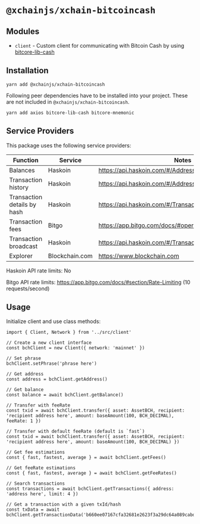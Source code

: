 # `@xchainjs/xchain-bitcoincash`

## Modules

- `client` - Custom client for communicating with Bitcoin Cash by using [bitcore-lib-cash](https://github.com/bitpay/bitcore/tree/master/packages/bitcore-lib-cash)

## Installation

```
yarn add @xchainjs/xchain-bitcoincash
```

Following peer dependencies have to be installed into your project. These are not included in `@xchainjs/xchain-bitcoincash`.

```
yarn add axios bitcore-lib-cash bitcore-mnemonic
```

## Service Providers

This package uses the following service providers:

| Function                    | Service        | Notes                                                      |
| --------------------------- | -------------- | ---------------------------------------------------------- |
| Balances                    | Haskoin        | https://api.haskoin.com/#/Address/getBalance               |
| Transaction history         | Haskoin        | https://api.haskoin.com/#/Address/getAddressTxsFull        |
| Transaction details by hash | Haskoin        | https://api.haskoin.com/#/Transaction/getTransaction       |
| Transaction fees            | Bitgo          | https://app.bitgo.com/docs/#operation/v2.tx.getfeeestimate |
| Transaction broadcast       | Haskoin        | https://api.haskoin.com/#/Transaction/postTransaction      |
| Explorer                    | Blockchain.com | https://www.blockchain.com                                 |

Haskoin API rate limits: No

Bitgo API rate limits: https://app.bitgo.com/docs/#section/Rate-Limiting (10 requests/second)

## Usage

Initialize client and use class methods:

```
import { Client, Network } from '../src/client'

// Create a new client interface
const bchClient = new Client({ network: 'mainnet' })

// Set phrase
bchClient.setPhrase('phrase here')

// Get address
const address = bchClient.getAddress()

// Get balance
const balance = await bchClient.getBalance()

// Transfer with feeRate
const txid = await bchClient.transfer({ asset: AssetBCH, recipient: 'recipient address here', amount: baseAmount(100, BCH_DECIMAL), feeRate: 1 })

// Transfer with default feeRate (default is `fast`)
const txid = await bchClient.transfer({ asset: AssetBCH, recipient: 'recipient address here', amount: baseAmount(100, BCH_DECIMAL) })

// Get fee estimations
const { fast, fastest, average } = await bchClient.getFees()

// Get feeRate estimations
const { fast, fastest, average } = await bchClient.getFeeRates()

// Search transactions
const transactions = await bchClient.getTransactions({ address: 'address here', limit: 4 })

// Get a transaction with a given txId/hash
const txData = await bchClient.getTransactionData('b660ee07167cfa32681e2623f3a29dc64a089cabd9a3a07dd17f9028ac956eb8')

```
